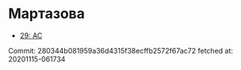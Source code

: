 # Мартазова
- [29: AC](29.md)

Commit: 280344b081959a36d4315f38ecffb2572f67ac72
 fetched at: 20201115-061734
